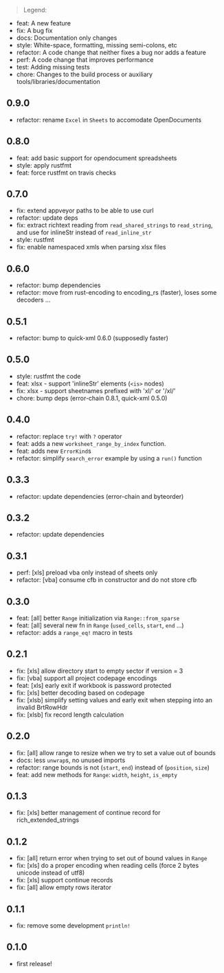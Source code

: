 > Legend:
  - feat: A new feature
  - fix: A bug fix
  - docs: Documentation only changes
  - style: White-space, formatting, missing semi-colons, etc
  - refactor: A code change that neither fixes a bug nor adds a feature
  - perf: A code change that improves performance
  - test: Adding missing tests
  - chore: Changes to the build process or auxiliary tools/libraries/documentation

## 0.9.0
- refactor: rename `Excel` in `Sheets` to accomodate OpenDocuments

## 0.8.0
- feat: add basic support for opendocument spreadsheets
- style: apply rustfmt
- feat: force rustfmt on travis checks

## 0.7.0
- fix: extend appveyor paths to be able to use curl
- refactor: update deps
- fix: extract richtext reading from `read_shared_strings` to `read_string`,
and use for inlineStr instead of `read_inline_str`
- style: rustfmt
- fix: enable namespaced xmls when parsing xlsx files

## 0.6.0
- refactor: bump dependencies
- refactor: move from rust-encoding to encoding_rs (faster), loses some decoders ...

## 0.5.1
- refactor: bump to quick-xml 0.6.0 (supposedly faster)

## 0.5.0
- style: rustfmt the code
- feat: xlsx - support 'inlineStr' elements (`<is>` nodes)
- fix: xlsx - support sheetnames prefixed with 'xl/' or '/xl/'
- chore: bump deps (error-chain 0.8.1, quick-xml 0.5.0)

## 0.4.0
- refactor: replace `try!` with `?` operator
- feat: adds a new `worksheet_range_by_index` function.
- feat: adds new `ErrorKind`s
- refactor: simplify `search_error` example by using a `run()` function

## 0.3.3
- refactor: update dependencies (error-chain and byteorder)

## 0.3.2
- refactor: update dependencies

## 0.3.1
- perf: [xls] preload vba only instead of sheets only
- refactor: [vba] consume cfb in constructor and do not store cfb

## 0.3.0
- feat: [all] better `Range` initialization via `Range::from_sparse`
- feat: [all] several new fn in `Range` (`used_cells`, `start`, `end` ...)
- refactor: adds a `range_eq!` macro in tests

## 0.2.1
- fix: [xls] allow directory start to empty sector if version = 3
- fix: [vba] support all project codepage encodings
- feat: [xls] early exit if workbook is password protected
- fix: [xls] better decoding based on codepage
- fix: [xlsb] simplify setting values and early exit when stepping into an invalid BrtRowHdr
- fix: [xlsb] fix record length calculation

## 0.2.0
- fix: [all] allow range to resize when we try to set a value out of bounds
- docs: less `unwrap`s, no unused imports
- refactor: range bounds is not (`start`, `end`) instead of (`position`, `size`)
- feat: add new methods for `Range`: `width`, `height`, `is_empty`

## 0.1.3
- fix: [xls] better management of continue record for rich_extended_strings

## 0.1.2
- fix: [all] return error when trying to set out of bound values in `Range`
- fix: [xls] do a proper encoding when reading cells (force 2 bytes unicode instead of utf8)
- fix: [xls] support continue records
- fix: [all] allow empty rows iterator

## 0.1.1
- fix: remove some development `println!`

## 0.1.0
- first release!
